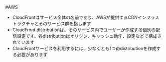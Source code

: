#AWS 

 - CloudFrontはサービス全体の名前であり、AWSが提供するCDNインフラストラクチャとそのサービス群を指します
 - CloudFront distributionは、そのサービス内でユーザーが作成する個別の配信設定です。各distributionはオリジン、キャッシュ動作、設定などで構成されています 
 - CloudFrontサービスを利用するには、少なくとも1つのdistributionを作成する必要があります
